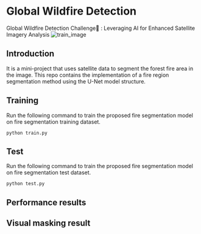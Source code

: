 # Global Wildfire Detection
Global Wildfire Detection Challenge🌋 :  Leveraging AI for Enhanced Satellite Imagery Analysis
![train_image](https://github.com/NJiHyeon/Segmentation_fire/assets/100822150/d752f3aa-0926-4f37-a0e0-bd87b6dc0ee3)

## Introduction
It is a mini-project that uses satellite data to segment the forest fire area in the image.
This repo contains the implementation of a fire region segmentation method using the U-Net model structure.

## Training
Run the following command to train the proposed fire segmentation model on fire segmentation training dataset.
```
python train.py
```

## Test
Run the following command to train the proposed fire segmentation model on fire segmentation test dataset.
```
python test.py
```

## Performance results

## Visual masking result
